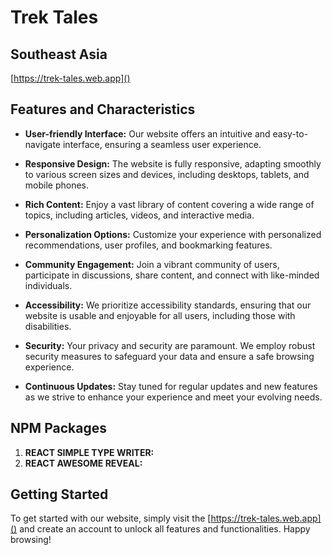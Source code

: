 # Trek Tales
## Southeast Asia

[https://trek-tales.web.app]()

## Features and Characteristics

- **User-friendly Interface:** Our website offers an intuitive and easy-to-navigate interface, ensuring a seamless user experience.
  
- **Responsive Design:** The website is fully responsive, adapting smoothly to various screen sizes and devices, including desktops, tablets, and mobile phones.

- **Rich Content:** Enjoy a vast library of content covering a wide range of topics, including articles, videos, and interactive media.

- **Personalization Options:** Customize your experience with personalized recommendations, user profiles, and bookmarking features.

- **Community Engagement:** Join a vibrant community of users, participate in discussions, share content, and connect with like-minded individuals.

- **Accessibility:** We prioritize accessibility standards, ensuring that our website is usable and enjoyable for all users, including those with disabilities.

- **Security:** Your privacy and security are paramount. We employ robust security measures to safeguard your data and ensure a safe browsing experience.

- **Continuous Updates:** Stay tuned for regular updates and new features as we strive to enhance your experience and meet your evolving needs.

## NPM Packages

1. **REACT SIMPLE TYPE WRITER:** 
2. **REACT AWESOME REVEAL:** 


## Getting Started

To get started with our website, simply visit the [https://trek-tales.web.app]() and create an account to unlock all features and functionalities. Happy browsing!
